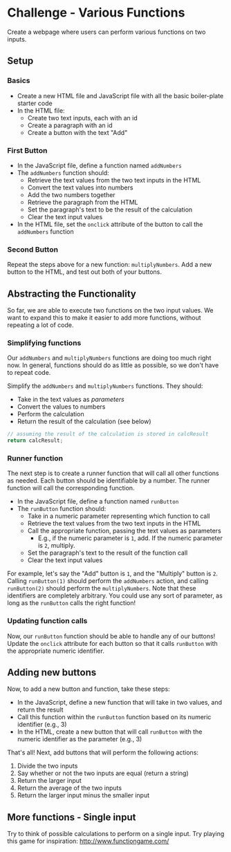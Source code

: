 # Challenge - Various Functions
Create a webpage where users can perform various functions on two inputs.

## Setup
### Basics
- Create a new HTML file and JavaScript file with all the basic boiler-plate starter code
- In the HTML file:
    - Create two text inputs, each with an id
    - Create a paragraph with an id
    - Create a button with the text "Add"

### First Button
- In the JavaScript file, define a function named `addNumbers`
- The `addNumbers` function should:
    - Retrieve the text values from the two text inputs in the HTML
    - Convert the text values into numbers
    - Add the two numbers together
    - Retrieve the paragraph from the HTML
    - Set the paragraph's text to be the result of the calculation
    - Clear the text input values
- In the HTML file, set the `onclick` attribute of the button to call the `addNumbers` function

### Second Button
Repeat the steps above for a new function: `multiplyNumbers`. Add a new button to the HTML, and test out both of your buttons.

## Abstracting the Functionality
So far, we are able to execute two functions on the two input values. We want to expand this to make it easier to add more functions, without repeating a lot of code.

### Simplifying functions
Our `addNumbers` and `multiplyNumbers` functions are doing too much right now. In general, functions should do as little as possible, so we don't have to repeat code.

Simplify the `addNumbers` and `multiplyNumbers` functions. They should:
- Take in the text values as _parameters_
- Convert the values to numbers
- Perform the calculation
- Return the result of the calculation (see below)

```js
// assuming the result of the calculation is stored in calcResult
return calcResult;
```

### Runner function
The next step is to create a runner function that will call all other functions as needed. Each button should be identifiable by a number. The runner function will call the corresponding function.

- In the JavaScript file, define a function named `runButton`
- The `runButton` function should:
    - Take in a numeric parameter representing which function to call
    - Retrieve the text values from the two text inputs in the HTML
    - Call the appropriate function, passing the text values as parameters
        - E.g., if the numeric parameter is `1`, add. If the numeric parameter is `2`, multiply.
    - Set the paragraph's text to the result of the function call
    - Clear the text input values

For example, let's say the "Add" button is `1`, and the "Multiply" button is `2`. Calling `runButton(1)` should perform the `addNumbers` action, and calling `runButton(2)` should perform the `multiplyNumbers`. Note that these identifiers are completely arbitrary. You could use any sort of parameter, as long as the `runButton` calls the right function!

### Updating function calls
Now, our `runButton` function should be able to handle any of our buttons! Update the `onclick` attribute for each button so that it calls `runButton` with the appropriate numeric identifier.

## Adding new buttons
Now, to add a new button and function, take these steps:
- In the JavaScript, define a new function that will take in two values, and return the result
- Call this function within the `runButton` function based on its numeric identifier (e.g., 3)
- In the HTML, create a new button that will call `runButton` with the numeric identifier as the parameter (e.g., 3)

That's all! Next, add buttons that will perform the following actions:

1. Divide the two inputs
1. Say whether or not the two inputs are equal (return a string)
1. Return the larger input
1. Return the average of the two inputs
1. Return the larger input minus the smaller input

## More functions - Single input
Try to think of possible calculations to perform on a single input. Try playing this game for inspiration: http://www.functiongame.com/